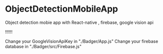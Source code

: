 # ObjectDetectionMobileApp
Object detection mobie app with React-native , firebase, google vision api 

!!!!!!

Change your GoogleVisionApiKey  in "./Badger/App.js"
Change your firebase database in "./Badger/src/Firebase.js"
